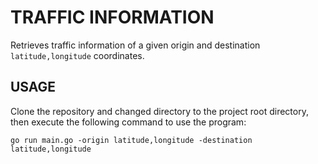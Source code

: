 # TRAFFIC INFORMATION

Retrieves traffic information of a given origin and destination `latitude,longitude` coordinates.

## USAGE

Clone the repository and changed directory to the project root directory, then execute
the following command to use the program:
```shell
go run main.go -origin latitude,longitude -destination latitude,longitude
```

